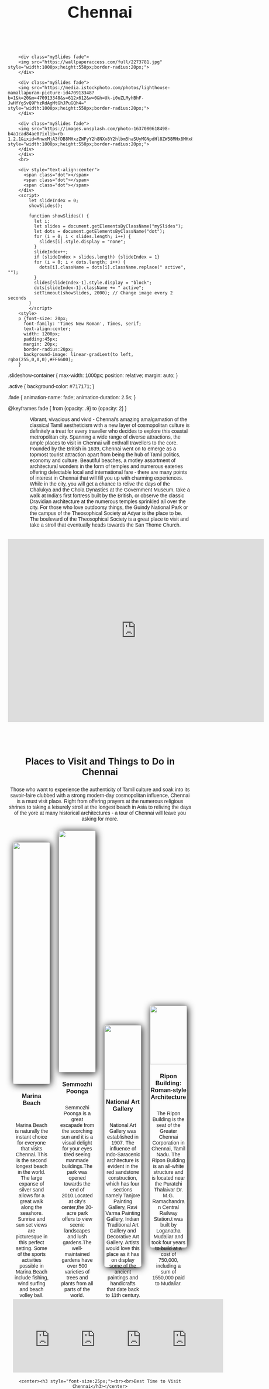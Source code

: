 <!DOCTYPE html>
<html>
    
<body>
    <h2 align="center" style="font-size:45px;"><br><br>Chennai<br><br></h2>
    <div class="slideshow-container">

        <div class="mySlides fade">
        <img src="https://wallpaperaccess.com/full/2273781.jpg" style="width:1000px;height:550px;border-radius:20px;">
        </div>

        <div class="mySlides fade">
        <img src="https://media.istockphoto.com/photos/lighthouse-mamallapuram-picture-id470913348?b=1&k=20&m=470913348&s=612x612&w=0&h=Uk-i0uZLMyhBhF-JwHfYgSvQ9PhzRdAgMtGhJPuGQh4=" style="width:1000px;height:550px;border-radius:20px;">
        </div>
        
        <div class="mySlides fade">
        <img src="https://images.unsplash.com/photo-1637080618498-b4a1cad84ae0?ixlib=rb-1.2.1&ixid=MnwxMjA3fDB8MHxzZWFyY2h8NXx8Y2hlbm5haSUyMGNpdHl8ZW58MHx8MHx8&auto=format&fit=crop&w=800&q=60" style="width:1000px;height:550px;border-radius:20px;">
        </div>
        </div>
        <br>
        
        <div style="text-align:center">
          <span class="dot"></span> 
          <span class="dot"></span> 
          <span class="dot"></span> 
        </div>
        <script>
            let slideIndex = 0;
            showSlides();
            
            function showSlides() {
              let i;
              let slides = document.getElementsByClassName("mySlides");
              let dots = document.getElementsByClassName("dot");
              for (i = 0; i < slides.length; i++) {
                slides[i].style.display = "none";  
              }
              slideIndex++;
              if (slideIndex > slides.length) {slideIndex = 1}    
              for (i = 0; i < dots.length; i++) {
                dots[i].className = dots[i].className.replace(" active", "");
              }
              slides[slideIndex-1].style.display = "block";  
              dots[slideIndex-1].className += " active";
              setTimeout(showSlides, 2000); // Change image every 2 seconds
            }
            </script>
        <style>
        p {font-size: 20px;
          font-family: 'Times New Roman', Times, serif;
          text-align:center;
          width: 1200px;
          padding:45px;
          margin: 20px;
          border-radius:20px;
          background-image: linear-gradient(to left, rgba(255,0,0,0),#FF6600);
        }
.slideshow-container {
  max-width: 1000px;
  position: relative;
  margin: auto;
}

.active {
  background-color: #717171;
}

.fade {
  animation-name: fade;
  animation-duration: 2.5s;
}

@keyframes fade {
  from {opacity: .9} 
  to {opacity: 2}
}
    </style>
    <p style="margin-left:60px;">Vibrant, vivacious and vivid - Chennai's amazing amalgamation of the classical Tamil aestheticism with a new layer of cosmopolitan culture is definitely a treat for every traveller who decides to explore this coastal metropolitan city. Spanning a wide range of diverse attractions, the ample places to visit in Chennai will enthrall travellers to the core. Founded by the British in 1639, Chennai went on to emerge as a topmost tourist attraction apart from being the hub of Tamil politics, economy and culture. Beautiful beaches, a motley assortment of architectural wonders in the form of temples and numerous eateries offering delectable local and international fare - there are many points of interest in Chennai that will fill you up with charming experiences. While in the city, you will get a chance to relive the days of the Chalukya and the Chola Dynasties at the Government Museum, take a walk at India's first fortress built by the British, or observe the classic Dravidian architecture at the numerous temples sprinkled all over the city. For those who love outdoorsy things, the Guindy National Park or the campus of the Theosophical Society at Adyar is the place to be. The boulevard of the Theosophical Society is a great place to visit and take a stroll that eventually heads towards the San Thome Church.</p><br>
    <div align="center">
    <iframe width="700" height="500" frameborder="0" scrolling="no" src="https://maps.google.com/maps?width=100%25&amp;height=600&amp;hl=en&amp;q=chennai+(My%20Business%20Name)&amp;t=&amp;z=14&amp;ie=UTF8&amp;iwloc=B&amp;output=embed"><a href="https://www.gps.ie/marine-gps/">navigation gps</a></iframe>
    <style type="text/css">


*{
margin: 0px;
padding: 0px;
}
body{
font-family: arial;
}
.main{ 
margin: 2%;
}
.card{
    width: 20%;
    display: inline-block;
    box-shadow: 2px 2px 20px black;
    border-radius: 5px; 
    margin: 2%;
    height: 660px;
    }
.image img{
  width: 100%;
  border-top-right-radius: 5px;
  border-top-left-radius: 5px;
 }
.title{
  text-align: center;
  padding: 10px;
 }
.des{
  padding: 3px;
  text-align: center;
  padding-top: 10px;
  border-bottom-right-radius: 5px;
  border-bottom-left-radius: 5px;
}
.first_img{
    display: inline-block;

}
.first_para{
    display:inline-block;
   
}
.card:hover{
    transform:translateY(-7%);
    transition:0.4s ease-in-out;
}
</style>
<h3 align="center" style="font-size:25px;"><br><br>Places to Visit and Things to Do in Chennai</h3>
        <p>Those who want to experience the authenticity of Tamil culture and soak into its savoir-faire clubbed with a strong modern-day cosmopolitan influence, Chennai is a must visit place. Right from offering prayers at the numerous religious shrines to taking a leisurely stroll at the longest beach in Asia to reliving the days of the yore at many historical architectures - a tour of Chennai will leave you asking for more.</p>
    <div class="card">
            <div class="image">
            <img src="https://thumbs.dreamstime.com/b/scenic-view-waves-bay-bengal-along-marina-beach-chennai-india-scenic-view-waves-bay-bengal-along-172008424.jpg">
            </div>
            <div class="tittle">
            <h3 align="center">Marina Beach</h3>
            </div>
            <div class="des">
            <br>Marina Beach is naturally the instant choice for everyone that visits Chennai. This is the second longest beach in the world. The large expanse of silver sand allows for a great walk along the seashore. Sunrise and sun set views are picturesque in this perfect setting. Some of the sports activities possible in Marina Beach include fishing, wind surfing and beach volley ball.<br>
            </div>
            <div style="width: 100%" align="center"><iframe width="200" height="200" frameborder="0" scrolling="no" marginheight="0" marginwidth="0" src="https://maps.google.com/maps?width=200&amp;height=200&amp;hl=en&amp;q=marina%20beach+(My%20Business%20Name)&amp;t=&amp;z=13&amp;ie=UTF8&amp;iwloc=B&amp;output=embed"><a href="https://www.gps.ie/marine-gps/">boat tracking</a></iframe></div>
    </div>
    <div class="card">
            <div class="image">
            <img src="https://www.transindiatravels.com/wp-content/uploads/semmozhi-poonga.jpg">
            </div>
            <div class="tittle">
            <h3 align="center">Semmozhi Poonga</h3>
            </div>
            <div class="des">
            Semmozhi Poonga is a great escapade from the scorching sun and it is a visual delight for your eyes tired seeing manmade buildings.The park was opened towards the end of 2010.Located at city’s center,the 20-acre park offers to view scenic landscapes and lush gardens.The well-maintained gardens have over 500 varieties of trees and plants from all parts of the world.
            </div>
            <div style="width: 100%" align="center"><iframe width="200" height="200" frameborder="0" scrolling="no" marginheight="0" marginwidth="0" src="https://maps.google.com/maps?width=200&amp;height=200&amp;hl=en&amp;q=Semmozhi%20Poonga+(My%20Business%20Name)&amp;t=&amp;z=13&amp;ie=UTF8&amp;iwloc=B&amp;output=embed"><a href="https://www.gps.ie/marine-gps/">boat tracking</a></iframe></div>
    </div>
    <div class="card">
        <div class="image">
        <img src="https://www.deccanherald.com/sites/dh/files/styles/article_detail/public/articleimages/2021/05/18/national-gallery-of-modern-art-pti-987301-1621350056.jpg?itok=YlVG-kNJ" style="height:177px;">
        </div>
        <div class="tittle">
        <h3 align="center">National Art Gallery</h3>
        </div>
        <div class="des">
            National Art Gallery was established in 1907. The influence of Indo-Saracenic architecture is evident in the red sandstone construction, which has four sections namely Tanjore Painting Gallery, Ravi Varma Painting Gallery, Indian Traditional Art Gallery and Decorative Art Gallery. Artists would love this place as it has on display some of the ancient paintings and handicrafts that date back to 11th century.<br>
        </div>
        <div style="width: 100%" align="center"><iframe width="200" height="200" frameborder="0" scrolling="no" marginheight="0" marginwidth="0" src="https://maps.google.com/maps?width=200&amp;height=200&amp;hl=en&amp;q=National%20Art%20Gallery,chennai+(My%20Business%20Name)&amp;t=&amp;z=13&amp;ie=UTF8&amp;iwloc=B&amp;output=embed"><a href="https://www.gps.ie/marine-gps/">navigation gps</a></iframe></div>
</div>
<div class="card">
    <div class="image">
    <img src="https://media.tacdn.com/media/attractions-splice-spp-674x446/0b/2d/09/10.jpg" style="height:160px;">
    </div>
    <div class="tittle">
    <h3 align="center">Ripon Building: Roman-style Architecture</h3>
    </div>
    <div class="des">
        The Ripon Building is the seat of the Greater Chennai Corporation in Chennai, Tamil Nadu. The Ripon Building is an all-white structure and is located near the Puratchi Thalaivar Dr. M.G. Ramachandran Central Railway Station.t was built by Loganatha Mudaliar and took four years to build at a cost of 750,000, including a sum of 1550,000 paid to Mudaliar.<br><br><br>
    </div>
    <div style="width: 100%" align="center"><iframe width="200" height="200" frameborder="0" scrolling="no" marginheight="0" marginwidth="0" src="https://maps.google.com/maps?width=200&amp;height=200&amp;hl=en&amp;q=Ripon%20Building:%20Roman-style%20Architecture+(My%20Business%20Name)&amp;t=&amp;z=13&amp;ie=UTF8&amp;iwloc=B&amp;output=embed"><a href="https://www.gps.ie/marine-gps/"></a></iframe></div>
</div>


    <center><h3 style="font-size:25px;"><br><br>Best Time to Visit Chennai</h3></center>
    <table>
     <tr>
        <td colspan="50" width="500" align="center"><img src="https://www.tourmyindia.com/states/tamilnadu/images/summer.png"></td>
        <td colspan="50" width="500" align="center"><img src="https://www.tourmyindia.com/states/tamilnadu/images/mansoon.png"></td>
        <td colspan="50" width="500" align="center"><img src="https://www.tourmyindia.com/states/tamilnadu/images/winter.png"></td>
    </tr>
    <tr >
        <th colspan="50" align="center" style="padding-bottom:20px;font-size:20px;">Summer</th>
        <th colspan="50" align="center" style="padding-bottom:20px;font-size:20px;">Monsoon</th>
        <th colspan="50" align="center" style="padding-bottom:20px;font-size:20px;">Winter</th>
    </tr>
    <tr>
        <td colspan="50" align="center" height="250" style="border:solid;border-radius:40px;background-image: linear-gradient(to bottom right, rgb(7, 57, 182), rgb(85, 230, 203));border-color:white;padding:10px;">Chennai experiences severe summers. The summer season beginning from March extends almost till October, with some splashes of rains in between. However, the underlying warmness continues to remain year-round. Talking about hottest months, the duration from late May till mid-June records the highest temperature with mercury levels crossing 45° Celsius pretty often. Needless to say, that the scorching heat makes it nearly impossible to include Chennai as your summer vacation outing. However, the cool breeze of the sea, post sunset, offers some respite.</td>
        <td colspan="50" align="center" height="250" style="border:solid;border-radius:40px;background-image: linear-gradient(to bottom right, rgb(7, 57, 182), rgb(85, 230, 203));border-color:white;padding:10px;">Just like pan-India, Chennai experiences monsoons from mid-June to September, though with an underlying warmness in the air. Humidity levels go up substantially accompanied by moderate to heavy rains. Though few travel junkies do visit Chennai during monsoons, exploring the city amidst rainfall can get somewhat difficult.</td>
        <td colspan="50" align="center" height="250" style="border:solid;border-radius:40px;background-image: linear-gradient(to bottom right, rgb(7, 57, 182), rgb(85, 230, 203));border-color:white;padding:10px;">Winters are the best time to visit Chennai. With a slight warmth in the air, the weather is pretty much pleasant and makes for an ideal time to explore the city. Winters in Chennai are very short-lived spanning from November to February with January recording the lowest temperature. Temperature during winters range between 14°C and 22°C. Chennai also receives occasional splashes of rain during winters, making the weather all the more pleasant. A tour of Chennai during winters can be highly enjoyed.</td>
    </tr>
</table>

<h2 align="center" style="font-size:25px;"><br><br>Foods You Must Try<br><br></h2>
<p>From lip-smacking street food and authentic Korean cuisine to exquisite sushi, the food scene in Chennai has gone global. In case you’re one of those who believe that Chennai’s cuisine doesn’t stretch beyond its ‘idli-dosa’ stereotypes, be prepared to be pleasantly surprised. Here’s the Chennai food guide that puts the spotlight on dishes that the city can really call its own even though some of them might not have necessarily originated here:</p>
<h3 style="margin-left:100px;text-align:left;font-size:25px;"> Filter Coffee<br></h3>
<table>
    <tr>
        <td><div class="first_img">
            <img src="https://www.rentomojo.com/blog/wp-content/uploads/2019/09/shutterstock_525900652.jpg" style="width:400px;height:300px;border-radius:15px;margin-left:15px;">
            </div></td>
            <td><div class="first_para">
            <p style="width:800px;height:200px;"><br>Anyone who has met one of Chennai’s filter coffee connoisseurs would know how particular they are about every ingredient that goes into the preparation of the brew. The filter coffee is what fuels the city. There are early risers who grab their tumbler before sunrise at Sarvana Bhavan and coffee lovers who prefer their strong evening filter coffees from Mami Mess and Karpagamabal Mess. Almost all corners of the city boast high-quality coffee.</p>
        </div></td>
    </tr>
</table>
<h3 style="margin-right:100px;text-align:right;font-size:25px;"> Full Meals<br></h3>
<table>
    <tr>
        <td>
        <div class="first_para">
        <p style="width:800px;height:200px;font-size:20px;background-image: linear-gradient(to right, rgba(255,0,0,0),#FF6600);"><br><br>No visit to Chennai is complete without rolling up your sleeves for the larger than life banana-leaf meal. There’s the all-vegetarian version of the meal that one could try at restaurants at National Lodge or Dakshin. The meat lovers could head to one of the city’s military hotels or restaurants like Junior Kupanna.</p>
    </div>
    </td>
    <td><div class="first_img">
        <img src="https://www.rentomojo.com/blog/wp-content/uploads/2019/09/shutterstock_403555270.jpg" style="width:400px;height:300px;border-radius:15px;margin-left:15px;">
    </div></td>
    </tr>
</table>
<h3 style="margin-left:100px;text-align: left;font-size:25px;"> Sundal<br></h3>
<table>
    <tr>
        <td><div class="first_img">
            <img src="https://www.rentomojo.com/blog/wp-content/uploads/2019/09/shutterstock_1248086797.jpg" style="width:350x;height:300px;border-radius:15px;margin-left:15px;">
        </div></td>
        <td>
            <div class="first_para">
                <p style="width:800px;height:200px;"><br><br>One of the world’s longest beaches, the Marina Beach, is also a part of Chennai’s identity. Interestingly, it also happens to be the best place to indulge in some delicious Sundal. It is boiled chickpeas tossed with mustard seeds, grated coconut, raw mango, and curry leaves. Being a traditional snack and one of the best veg street food in Chennai, Sundal is served during the ten days of Dushherra and is equally popular as a bar snack.</p>
            </div>
        </td>
    </tr>
</table>
<h3 style="margin-right:100px;text-align: right;font-size:25px;"> Dosa<br></h3>
<table>
    <tr>
        <td>
            <div class="first_para">
                <p style="width:800px;height:200px;background-image: linear-gradient(to right, rgba(255,0,0,0),#FF6600);"><br><br>Dosa is a staple food of South India readily available at every street corner. They are made from rice and are crisp, light and also easy on the pocket. You can find various food stalls in T. Nagar area which serve Podi Dosa usually with ghee. They are available at a price of INR 30 and are delicious.</p>
            </div>
        </td>
        <td><div class="first_img"><img src="https://www.holidify.com/images/cmsuploads/compressed/indian-1768906_1920_20180322173733.jpg" style="width:400px;height:300px;border-radius:15px;margin-left:15px;">
        </div>
    </td>
    </tr>
</table>


<footer align="center" style="font-size:20px;">This page was made by manoj</footer><br>
</body>
</html>

